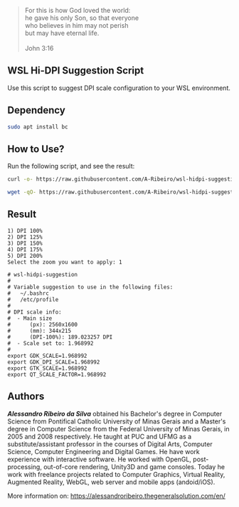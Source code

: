 > For this is how God loved the world:  
he gave his only Son, so that everyone  
who believes in him may not perish  
but may have eternal life.  
  \
John 3:16

## WSL Hi-DPI Suggestion Script

Use this script to suggest DPI scale configuration to your WSL environment.

## Dependency

```bash
sudo apt install bc
```

## How to Use?

Run the following script, and see the result:

```bash
curl -o- https://raw.githubusercontent.com/A-Ribeiro/wsl-hidpi-suggestion/main/run.sh | xargs -0 -o bash -c
```

```bash
wget -qO- https://raw.githubusercontent.com/A-Ribeiro/wsl-hidpi-suggestion/main/run.sh | xargs -0 -o bash -c
```

## Result

```
1) DPI 100%
2) DPI 125%
3) DPI 150%
4) DPI 175%
5) DPI 200%
Select the zoom you want to apply: 1

# wsl-hidpi-suggestion
# 
# Variable suggestion to use in the following files:
#   ~/.bashrc
#   /etc/profile
# 
# DPI scale info:
#  - Main size
#      (px): 2560x1600
#      (mm): 344x215
#      (DPI-100%): 189.023257 DPI
#  - Scale set to: 1.968992
# 
export GDK_SCALE=1.968992
export GDK_DPI_SCALE=1.968992
export GTK_SCALE=1.968992
export QT_SCALE_FACTOR=1.968992
```

## Authors

***Alessandro Ribeiro da Silva*** obtained his Bachelor's degree in Computer Science from Pontifical Catholic 
University of Minas Gerais and a Master's degree in Computer Science from the Federal University of Minas Gerais, 
in 2005 and 2008 respectively. He taught at PUC and UFMG as a substitute/assistant professor in the courses 
of Digital Arts, Computer Science, Computer Engineering and Digital Games. He have work experience with interactive
software. He worked with OpenGL, post-processing, out-of-core rendering, Unity3D and game consoles. Today 
he work with freelance projects related to Computer Graphics, Virtual Reality, Augmented Reality, WebGL, web server 
and mobile apps (andoid/iOS).

More information on: https://alessandroribeiro.thegeneralsolution.com/en/

